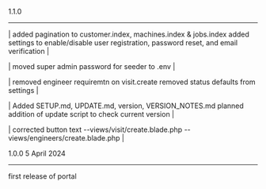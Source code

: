 1.1.0
****************************************************************************************************
|
added pagination to customer.index, machines.index & jobs.index
added settings to enable/disable user registration, password reset, and email verification
|

|
moved super admin password for seeder to .env
|

|
removed engineer requiremtn on visit.create
removed status defaults from settings
|

|
Added SETUP.md, UPDATE.md, version, VERSION_NOTES.md
planned addition of update script to check current version
|

|
corrected button text
--views/visit/create.blade.php
--views/engineers/create.blade.php
|

1.0.0   5 April 2024
****************************************************************************************************
first release of portal